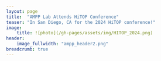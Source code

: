 ```yaml
---
layout: page
title:  "AMPP Lab Attends HiTOP Conference"
teaser: "In San Diego, CA for the 2024 HiTOP conference!"
image:
    title: ![photo](/gh-pages/assets/img/HITOP_2024.png)
header:
    image_fullwidth: "ampp_header2.png"
breadcrumb: true
---
```


